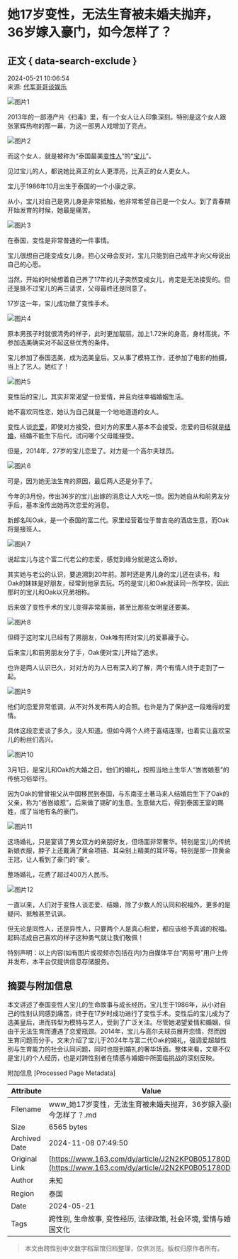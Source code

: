 # 她17岁变性，无法生育被未婚夫抛弃，36岁嫁入豪门，如今怎样了？

## 正文 { data-search-exclude }


2024-05-21 10:06:54  
来源: [代军哥哥谈娱乐](https://www.163.com/dy/media/T1409366037422.html)

![图片1](https://static.ws.126.net/163/f2e/dy_media/dy_media/static/images/ipLocation.f6d00eb.svg)

2013年的一部港产片《扫毒》里，有一个女人让人印象深刻。特别是这个女人跟张家辉热吻的那一幕，为这一部男人戏增加了亮点。

![图片2](https://nimg.ws.126.net/?url=http%3A%2F%2Fdingyue.ws.126.net%2F2024%2F0521%2F124087b5j00sdtcep000nd000hs00bvm.jpg&thumbnail=660x2147483647&quality=80&type=jpg)

而这个女人，就是被称为“泰国最美[变性人](https://ent.163.com/keywords/5/d/53d860274eba/1.html)”的“[宝儿](https://ent.163.com/keywords/5/9/5b9d513f/1.html)”。

见过宝儿的人，都说她比真正的女人更漂亮，比真正的女人更女人。

宝儿于1986年10月出生于泰国的一个小康之家。

从小，宝儿对自己是男儿身是非常抵触，他非常希望自己是一个女人。到了青春期开始发育的时候，她最是痛苦。

![图片3](https://nimg.ws.126.net/?url=http%3A%2F%2Fdingyue.ws.126.net%2F2024%2F0521%2F69eb5310j00sdtcep000rd000hs00bjm.jpg&thumbnail=660x2147483647&quality=80&type=jpg)

在泰国，变性是非常普通的一件事情。

宝儿很想自己能变成女儿身。担心父母会反对，宝儿只能到自己成年才向父母说出自己的心愿。

当然，开始的时候想着自己养了17年的儿子突然变成女儿，肯定是无法接受的。但还是抵不过宝儿的再三请求，父母最终还是同意了。

17岁这一年，宝儿成功做了变性手术。

![图片4](https://nimg.ws.126.net/?url=http%3A%2F%2Fdingyue.ws.126.net%2F2024%2F0521%2Fb837cee7j00sdtcep000jd000hs00a0m.jpg&thumbnail=660x2147483647&quality=80&type=jpg)

原本男孩子时就很清秀的样子，此时更加靓丽。加上1.72米的身高，身材高挑，不参加选美确实对不起这些优秀的条件。

宝儿参加了泰国选美，成为选美皇后。又从事了模特工作，还参加了电影的拍摄，当上了艺人。她红了！

![图片5](https://nimg.ws.126.net/?url=http%3A%2F%2Fdingyue.ws.126.net%2F2024%2F0521%2Fabcdc76aj00sdtcep002kd000fy00owm.jpg&thumbnail=660x2147483647&quality=80&type=jpg)

变性后的宝儿，其实非常渴望一份爱情，并且向往幸福婚姻生活。

她不喜欢同性恋，她认为自己就是一个地地道道的女人。

变性人谈[恋爱](https://ent.163.com/keywords/6/4/604b7231/1.html)，即使对方接受，但对方的家里人基本不会接受。恋爱的目标就是[结婚](https://ent.163.com/keywords/7/d/7ed35a5a/1.html)，结婚不能生下后代，试问哪个父母能接受。

但是，2014年，27岁的宝儿恋爱了。对方是一个高尔夫球员。

![图片6](https://nimg.ws.126.net/?url=http%3A%2F%2Fdingyue.ws.126.net%2F2024%2F0521%2F4afa8779j00sdtcep000qd000hs008om.jpg&thumbnail=660x2147483647&quality=80&type=jpg)

可是，因为她无法生育的原因，最后两人还是分手了。

今年的3月份，传出36岁的宝儿出嫁的消息让人大吃一惊。因为她自从和前男友分手后，基本没传出她再次恋爱的消息。

新郎名叫Oak，是一个泰国的富二代。家里经营着位于普吉岛的酒店生意，而Oak将是接班人。

![图片7](https://nimg.ws.126.net/?url=http%3A%2F%2Fdingyue.ws.126.net%2F2024%2F0521%2Fb06e4d42j00sdtcep0012d000hs00kim.jpg&thumbnail=660x2147483647&quality=80&type=jpg)

说起宝儿与这个富二代老公的恋爱，感觉到缘分就是这么奇妙。

其实她与老公的认识，要追溯到20年前。那时还是男儿身的宝儿还在读书，和Oak的妹妹是好朋友，经常到他家去玩。巧的是宝儿和Oak就读同一所学校，因此那时的宝儿和Oak以兄弟相称。

后来做了变性手术的宝儿变得非常美丽，甚至比那些女明星还要美。

![图片8](https://nimg.ws.126.net/?url=http%3A%2F%2Fdingyue.ws.126.net%2F2024%2F0521%2F2e86a3c4j00sdtcep001id000hs00m8m.jpg&thumbnail=660x2147483647&quality=80&type=jpg)

但碍于这时宝儿已经有了男朋友，Oak唯有把对宝儿的爱慕藏于心。

后来宝儿和前男朋友分了手，Oak便对宝儿开始了追求。

也许是两人认识已久，对对方的为人已有深入的了解，两个有情人终于走到了一起。

![图片9](https://nimg.ws.126.net/?url=http%3A%2F%2Fdingyue.ws.126.net%2F2024%2F0521%2F075250ecj00sdtcep001jd000hs00npm.jpg&thumbnail=660x2147483647&quality=80&type=jpg)

他们的恋爱异常低调，从不对外发布两人的合照。也许是为了保护这一段难得的爱情。

具体这段恋爱谈了多久，没人知道。但如今两个人终于喜结连理，也着实让喜欢宝儿的粉丝们高兴。

![图片10](https://nimg.ws.126.net/?url=http%3A%2F%2Fdingyue.ws.126.net%2F2024%2F0521%2Fa643ea44j00sdtcep002id000hs00m8m.jpg&thumbnail=660x2147483647&quality=80&type=jpg)

3月1日，是宝儿和Oak的大婚之日。他们的婚礼，按照当地土生华人“峇峇娘惹”的传统习俗举行。

因为Oak的曾曾祖父从中国移民到泰国，与东南亚土著马来人结婚后生下了Oak的父亲，称为“峇峇娘惹”，后来做了锡矿的生意。生意做大后，得到泰国王室的赐姓，成了当地有名的豪门。

![图片11](https://nimg.ws.126.net/?url=http%3A%2F%2Fdingyue.ws.126.net%2F2024%2F0521%2F3c4d72eaj00sdtcep0024d000hs00pom.jpg&thumbnail=660x2147483647&quality=80&type=jpg)

这场婚礼，只是宴请了男女双方的亲朋好友，但场面非常奢华。特别是宝儿的传统新娘衣服，脖子上还戴满了黄金项链、耳朵别上精美的耳环等。特别是那一顶黄金王冠，让人看到了豪门的“豪”。

整场婚礼，花费了超过400万人民币。

![图片12](https://nimg.ws.126.net/?url=http%3A%2F%2Fdingyue.ws.126.net%2F2024%2F0521%2F173163ddj00sdtcep0022d000hs00gkm.jpg&thumbnail=660x2147483647&quality=80&type=jpg)

一直以来，人们对于变性人谈恋爱、结婚，除了少数人的认同和祝福外，更多的是疑问、抵触甚至讥讽。

但无论是同性人，还是异性人，只要两个人是真心相爱，都应该给予真诚的祝福。起码活成自己喜欢的样子这种勇气就让我们敬佩！

特别声明：以上内容(如有图片或视频亦包括在内)为自媒体平台“网易号”用户上传并发布，本平台仅提供信息存储服务。

## 摘要与附加信息

<!-- tcd_abstract -->
本文讲述了泰国变性人宝儿的生命故事与成长经历。宝儿生于1986年，从小对自己的性别认同感到痛苦，终于在17岁时成功进行了变性手术。变性后的宝儿成为了选美皇后，进而转型为模特与艺人，受到了广泛关注。尽管她渴望爱情和婚姻，但由于无法生育而遭遇了恋爱瓶颈。2014年，宝儿与高尔夫球员展开恋情，然而因生育问题而分手。文末介绍了宝儿于2024年与富二代Oak的婚礼，强调爱超越性别与生育能力的社会认同问题，同时也提到婚礼的奢华场面。整体来看，文章不仅是宝儿的个人经历，也是对跨性别者在情感与婚姻中所面临挑战的深刻反映。
<!-- tcd_abstract_end -->

附加信息 [Processed Page Metadata]

| Attribute       | Value                                  |
|-----------------|----------------------------------------|
| Filename        | www_她17岁变性，无法生育被未婚夫抛弃，36岁嫁入豪门，如今怎样了？.md                             |
| Size            | 6565 bytes                           |
| Archived Date   | 2024-11-08 07:49:50                             |
| Original Link   | [https://www.163.com/dy/article/J2N2KP0B051780D4.html](https://www.163.com/dy/article/J2N2KP0B051780D4.html)                       |
| Author          | 未知                               |
| Region          | 泰国                               |
| Date            | 2024-05-21                                 |
| Tags            | 跨性别, 生命故事, 变性经历, 法律政策, 社会环境, 爱情与婚姻, 泰国文化                                 |
>
> 本文由跨性别中文数字档案馆归档整理，仅供浏览。版权归原作者所有。
>